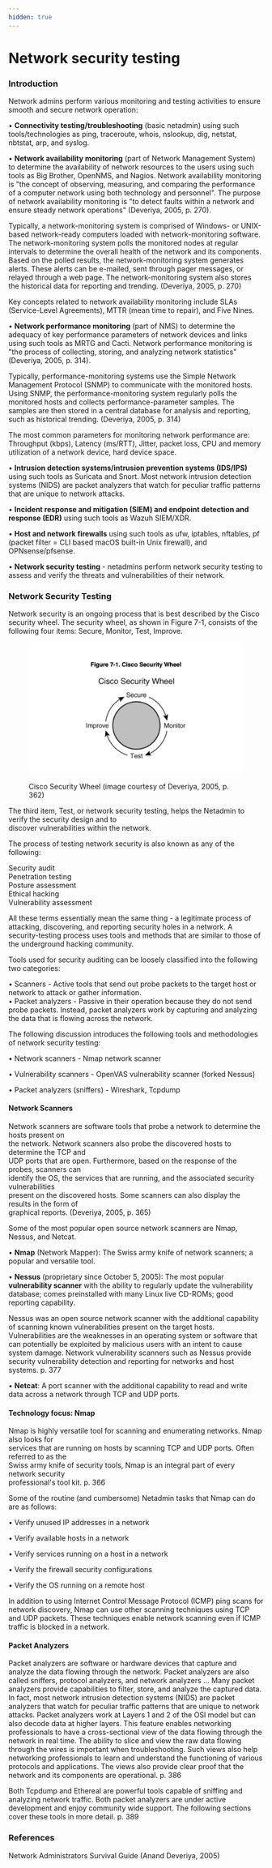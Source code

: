 ```yaml
---
hidden: true
---
```


# Network security testing

### Introduction

Network admins perform various monitoring and testing activities to ensure smooth and secure network operation:

• **Connectivity testing/troubleshooting** (basic netadmin) using such tools/technologies as ping, traceroute, whois, nslookup, dig, netstat, nbtstat, arp, and syslog.

• **Network availability monitoring** (part of Network Management System) to determine the availability of network resources to the users using such tools as Big Brother, OpenNMS, and Nagios. Network availability monitoring is "the concept of observing, measuring, and comparing the performance of a computer network using both technology and personnel". The purpose of network availability monitoring is "to detect faults within a network and ensure steady network operations" (Deveriya, 2005, p. 270).

Typically, a network-monitoring system is comprised of Windows- or UNIX-based network-ready computers loaded with network-monitoring software. The network-monitoring system polls the monitored nodes at regular intervals to determine the overall health of the network and its components. Based on the polled results, the network-monitoring system generates alerts. These alerts can be e-mailed, sent through pager messages, or relayed through a web page. The network-monitoring system also stores the historical data for reporting and trending. (Deveriya, 2005, p. 270)

Key concepts related to network availability monitoring include SLAs (Service-Level Agreements), MTTR (mean time to repair), and Five Nines.

• **Network performance monitoring** (part of NMS) to determine the adequacy of key performance parameters of network devices and links using such tools as MRTG and Cacti. Network performance monitoring is "the process of collecting, storing, and analyzing network statistics" (Deveriya, 2005, p. 314).&#x20;

Typically, performance-monitoring systems use the Simple Network Management Protocol (SNMP) to communicate with the monitored hosts. Using SNMP, the performance-monitoring system regularly polls the monitored hosts and collects performance-parameter samples. The samples are then stored in a central database for analysis and reporting, such as historical trending. (Deveriya, 2005, p. 314)

The most common parameters for monitoring network performance are: Throughput (kbps), Latency (ms/RTT), Jitter, packet loss, CPU and memory utilization of a network device, hard device space.

• **Intrusion detection systems/intrusion prevention systems (IDS/IPS)** using such tools as Suricata and Snort. Most network intrusion detection systems (NIDS) are packet analyzers that watch for peculiar traffic patterns that are unique to network attacks.

• **Incident response and mitigation (SIEM) and endpoint detection and response (EDR)** using such tools as Wazuh SIEM/XDR.

• **Host and network firewalls** using such tools as ufw, iptables, nftables, pf (packet filter = CLI based macOS built-in Unix firewall), and OPNsense/pfsense.

• **Network security testing** - netadmins perform network security testing to assess and verify the threats and vulnerabilities of their network.&#x20;

### Network Security Testing

Network security is an ongoing process that is best described by the Cisco security wheel. The security wheel, as shown in Figure 7-1, consists of the following four items: Secure, Monitor, Test, Improve.

<figure><img src="../.gitbook/assets/image (15).png" alt=""><figcaption><p>Cisco Security Wheel (image courtesy of Deveriya, 2005, p. 362)</p></figcaption></figure>

The third item, Test, or network security testing, helps the Netadmin to verify the security design and to\
discover vulnerabilities within the network.

The process of testing network security is also known as any of the following:

Security audit\
Penetration testing\
Posture assessment\
Ethical hacking\
Vulnerability assessment

All these terms essentially mean the same thing - a legitimate process of attacking, discovering, and reporting security holes in a network. A security-testing process uses tools and methods that are similar to those of the underground hacking community.

Tools used for security auditing can be loosely classified into the following two categories:

• Scanners - Active tools that send out probe packets to the target host or network to attack or gather information.\
• Packet analyzers - Passive in their operation because they do not send probe packets. Instead, packet analyzers work by capturing and analyzing the data that is flowing across the network.

The following discussion introduces the following tools and methodologies of network security testing:

• Network scanners - Nmap network scanner

• Vulnerability scanners - OpenVAS vulnerability scanner (forked Nessus)

• Packet analyzers (sniffers) - Wireshark, Tcpdump

#### Network Scanners

Network scanners are software tools that probe a network to determine the hosts present on\
the network. Network scanners also probe the discovered hosts to determine the TCP and\
UDP ports that are open. Furthermore, based on the response of the probes, scanners can\
identify the OS, the services that are running, and the associated security vulnerabilities\
present on the discovered hosts. Some scanners can also display the results in the form of\
graphical reports. (Deveriya, 2005, p. 365)

Some of the most popular open source network scanners are Nmap, Nessus, and Netcat.

• **Nmap** (Network Mapper): The Swiss army knife of network scanners; a popular and versatile tool.

• **Nessus** (proprietary since October 5, 2005): The most popular **vulnerability scanner** with the ability to regularly update the vulnerability database; comes preinstalled with many Linux live CD-ROMs; good reporting capability.

Nessus was an open source network scanner with the additional capability of scanning known vulnerabilities present on the target hosts. Vulnerabilities are the weaknesses in an operating system or software that can potentially be exploited by malicious users with an intent to cause system damage. Network vulnerability scanners such as Nessus provide security vulnerability detection and reporting for networks and host systems. p. 377

• **Netcat**: A port scanner with the additional capability to read and write data across a network through TCP and UDP ports.

#### Technology focus: Nmap

Nmap is highly versatile tool for scanning and enumerating networks. Nmap also looks for\
services that are running on hosts by scanning TCP and UDP ports. Often referred to as the\
Swiss army knife of security tools, Nmap is an integral part of every network security\
professional's tool kit. p. 366

Some of the routine (and cumbersome) Netadmin tasks that Nmap can do are as follows:

• Verify unused IP addresses in a network&#x20;

• Verify available hosts in a network&#x20;

• Verify services running on a host in a network&#x20;

• Verify the firewall security configurations&#x20;

• Verify the OS running on a remote host&#x20;

In addition to using Internet Control Message Protocol (ICMP) ping scans for network discovery, Nmap can use other scanning techniques using TCP and UDP packets. These techniques enable network scanning even if ICMP traffic is blocked in a network.

#### Packet Analyzers

Packet analyzers are software or hardware devices that capture and analyze the data flowing through the network. Packet analyzers are also called sniffers, protocol analyzers, and network analyzers … Many packet analyzers provide capabilities to filter, store, and analyze the captured data. In fact, most network intrusion detection systems (NIDS) are packet analyzers that watch for peculiar traffic patterns that are unique to network attacks. Packet analyzers work at Layers 1 and 2 of the OSI model but can also decode data at higher layers. This feature enables networking professionals to have a cross-sectional view of the data flowing through the network in real time. The ability to slice and view the raw data flowing through the wires is important when troubleshooting. Such views also help networking professionals to learn and understand the functioning of various protocols and applications. The views also provide clear proof that the network and its components are operational. p. 386

Both Tcpdump and Ethereal are powerful tools capable of sniffing and analyzing network traffic. Both packet analyzers are under active development and enjoy community wide support. The following sections cover these tools in more detail. p. 389

### References

Network Administrators Survival Guide (Anand Deveriya, 2005)
